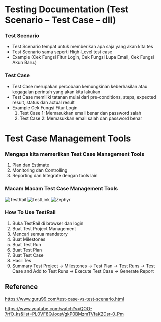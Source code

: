 # Testing Documentation (Test Scenario – Test Case – dll)

### Test Scenario
* Test Scenario tempat untuk memberikan apa saja yang akan kita tes
* Test Scenario sama seperti High-Level test case
* Example (Cek Fungsi Fitur Login, Cek Fungsi Lupa Email, Cek Fungsi Akun Baru.)

### Test Case
* Test Case merupakan percobaan kemungkinan keberhasilan atau kegagalan perintah yang akan kita lakukan
* Test Case memiliki tatanan mulai dari pre-conditions, steps, expected result, status dan actual result
* Example
  Cek Fungsi Fitur Login
  1. Test Case 1: Memasukkan email benar dan password salah
  2. Test Case 2: Memasukkan email salah dan password benar


# Test Case Management Tools

### Mengapa kita memerlikan Test Case Management Tools
1. Plan dan Estimate
2. Monitoring dan Controlling
3. Reporting dan Integrate dengan tools lain

### Macam Macam Test Case Management Tools
![TestRail](https://media.gurock.com/gk-media/logos/TestRail%20Logo%20Square.svg)
![TestLink](https://www.arditesbd.com/wp-content/uploads/2019/09/main-qimg-dbf8bb94e013476265de3fe196db4a7c.png)
![Zephyr](https://www.vectorlogo.zone/logos/getzephyr/getzephyr-ar21.png)

### How To Use TestRail
1. Buka TestRail di browser dan login
2. Buat Test Project Management
3. Mencari semua mandatory
4. Buat Milestones
5. Buat Test Run
6. Buat Test Plan
7. Buat Test Case
8. Hasil Tes
9. Summary
Test Project → Milestones → Test Plan → Test Runs → Test Case and Add to Test Runs → Execute Test Case → Generate Report

## Reference

https://www.guru99.com/test-case-vs-test-scenario.html

https://www.youtube.com/watch?v=QOO-7rfO_ks&list=PL0VF8QJoqsVgkP0BMzmTVfaK2Dsr-0_Pm
